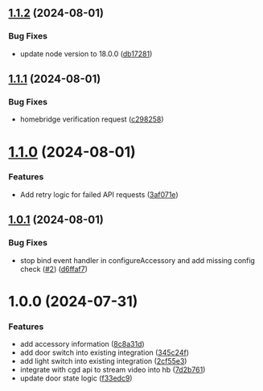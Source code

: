 ## [1.1.2](https://github.com/KieraDOG/homebridge-cgd-garage-door/compare/v1.1.1...v1.1.2) (2024-08-01)


### Bug Fixes

* update node version to 18.0.0 ([db17281](https://github.com/KieraDOG/homebridge-cgd-garage-door/commit/db17281c289e21c9740b6f2e260c9487fbf09b03))

## [1.1.1](https://github.com/KieraDOG/homebridge-cgd-garage-door/compare/v1.1.0...v1.1.1) (2024-08-01)


### Bug Fixes

* homebridge verification request ([c298258](https://github.com/KieraDOG/homebridge-cgd-garage-door/commit/c2982585c5beed40bbbc11363d49698c9ab6beb5))

# [1.1.0](https://github.com/KieraDOG/homebridge-cgd-garage-door/compare/v1.0.1...v1.1.0) (2024-08-01)


### Features

* Add retry logic for failed API requests ([3af071e](https://github.com/KieraDOG/homebridge-cgd-garage-door/commit/3af071e38e01e5d615681828333be0a996c69d5b))

## [1.0.1](https://github.com/KieraDOG/homebridge-cgd-garage-door/compare/v1.0.0...v1.0.1) (2024-08-01)


### Bug Fixes

* stop bind event handler in configureAccessory and add missing config check ([#2](https://github.com/KieraDOG/homebridge-cgd-garage-door/issues/2)) ([d6ffaf7](https://github.com/KieraDOG/homebridge-cgd-garage-door/commit/d6ffaf7a1687fbe23c6150d41fdf50ce815939ea))

# 1.0.0 (2024-07-31)


### Features

* add accessory information ([8c8a31d](https://github.com/KieraDOG/homebridge-cgd-garage-door/commit/8c8a31df215dec4d2b161c177333bedc275e1e8f))
* add door switch into existing integration ([345c24f](https://github.com/KieraDOG/homebridge-cgd-garage-door/commit/345c24f0d17667cddce589b4ee547104cddb6d63))
* add light switch into existing integration ([2cf55e3](https://github.com/KieraDOG/homebridge-cgd-garage-door/commit/2cf55e32c0fd0c756c69681f5956d0915063c911))
* integrate with cgd api to stream video into hb ([7d2b761](https://github.com/KieraDOG/homebridge-cgd-garage-door/commit/7d2b7610d2c17130e88253c3a58bfd733c50bf94))
* update door state logic ([f33edc9](https://github.com/KieraDOG/homebridge-cgd-garage-door/commit/f33edc984b0f7e3a950f1d211cf9791df795883e))
